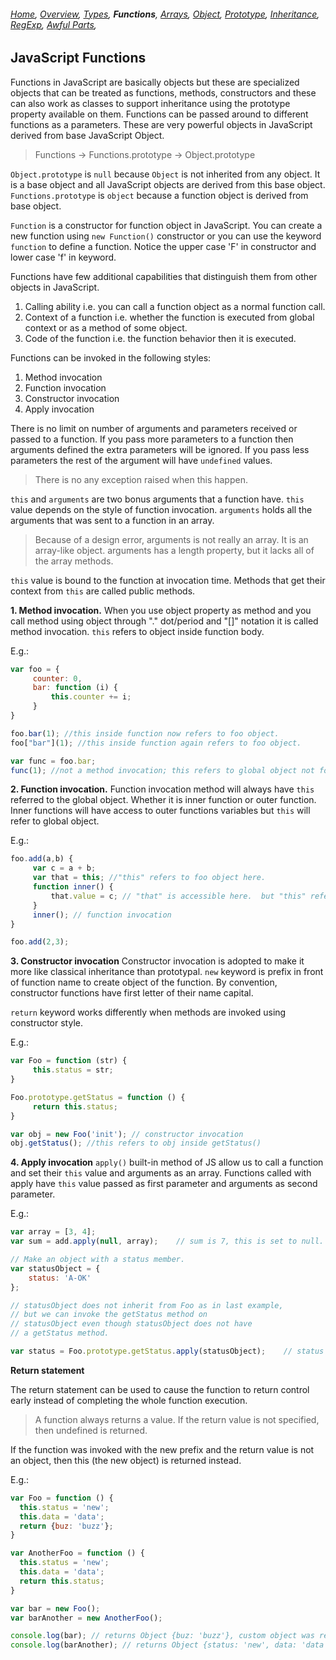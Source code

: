 ###### *[Home](https://tashbalrai.github.io)*, [Overview](/js/index.html), [Types](/js/types.html), **Functions**, [Arrays](/js/arrays.html), [Object](/js/object.html), [Prototype](/js/proto.html), [Inheritance](/js/inheritance.html), [RegExp](/js/regexp.html), [Awful Parts](/js/awful.html),

## JavaScript Functions

Functions in JavaScript are basically objects but these are specialized objects that can be treated as functions, methods, constructors and these can also work as classes to support inheritance using the prototype property available on them. Functions can be passed around to different functions as a parameters. These are very powerful objects in JavaScript derived from base JavaScript Object.

>Functions -> Functions.prototype -> Object.prototype

```Object.prototype``` is ```null``` because ```Object``` is not inherited from any object. It is a base object and all JavaScript objects are derived from this base object. ```Functions.prototype``` is ```object``` because a function object is derived from base object.

```Function``` is a constructor for function object in JavaScript. You can create a new function using ```new Function()``` constructor or you can use the keyword ```function``` to define a function. Notice the upper case 'F' in constructor and lower case 'f' in keyword.

Functions have few additional capabilities that distinguish them from other objects in JavaScript.

1. Calling ability i.e. you can call a function object as a normal function call.
2. Context of a function i.e. whether the function is executed from global context or as a method of some object.
3. Code of the function i.e. the function behavior then it is executed.

Functions can be invoked in the following styles:

1. Method invocation
2. Function invocation
3. Constructor invocation
4. Apply invocation

There is no limit on number of arguments and parameters received or passed to a function. If you pass more parameters to a function then arguments defined the extra parameters will be ignored. If you pass less parameters the rest of the argument will have ```undefined``` values. 

>There is no any exception raised when this happen.

```this``` and ```arguments``` are two bonus arguments that a function have. ```this``` value depends on the style of function invocation. ```arguments``` holds all the arguments that was sent to a function in an array.

>Because of a design error, arguments is not really an array. It is an array-like object. arguments has a length property, but it lacks all of the array methods.

```this``` value is bound to the function at invocation time. Methods that get their context from ```this``` are called public methods.

**1. Method invocation.**
When you use object property as method and you call method using object through "." dot/period and "[]" notation it is called method invocation. ```this``` refers to object inside function body.

E.g.:
```javascript
var foo = {
     counter: 0,
     bar: function (i) {
         this.counter += i;
     }
}

foo.bar(1); //this inside function now refers to foo object.
foo["bar"](1); //this inside function again refers to foo object.

var func = foo.bar;
func(1); //not a method invocation; this refers to global object not foo object. global object in browser is window.
```

**2. Function invocation.**
Function invocation method will always have ```this``` referred to the global object. Whether it is inner function or outer function. Inner functions will have access to outer functions variables but ```this``` will refer to global object.

E.g.:
```javascript
foo.add(a,b) {
     var c = a + b;
     var that = this; //"this" refers to foo object here.
     function inner() {
         that.value = c; // "that" is accessible here.  but "this" refers to global object not foo.
     }
     inner(); // function invocation
}

foo.add(2,3);
```

**3. Constructor invocation**
Constructor invocation is adopted to make it more like classical inheritance than prototypal. ```new``` keyword is prefix in front of function name to create object of the function. By convention, constructor functions have first letter of their name capital.

```return``` keyword works differently when methods are invoked using constructor style.

E.g.:
```javascript
var Foo = function (str) {
     this.status = str;
}

Foo.prototype.getStatus = function () {
     return this.status;
}

var obj = new Foo('init'); // constructor invocation
obj.getStatus(); //this refers to obj inside getStatus()
```

**4. Apply invocation**
```apply()``` built-in method of JS allow us to call a function and set their ```this``` value and arguments as an array. Functions called with apply have ```this``` value passed as first parameter and arguments as second parameter.

E.g.:
```javascript
var array = [3, 4];
var sum = add.apply(null, array);    // sum is 7, this is set to null.

// Make an object with a status member.
var statusObject = {
    status: 'A-OK'
};

// statusObject does not inherit from Foo as in last example,
// but we can invoke the getStatus method on
// statusObject even though statusObject does not have
// a getStatus method.

var status = Foo.prototype.getStatus.apply(statusObject);    // status is 'A-OK'
```

**Return statement**

The return statement can be used to cause the function to return control early instead of completing the whole function execution. 

>A function always returns a value. If the return value is not specified, then undefined is returned.

If the function was invoked with the new prefix and the return value is not an object, then this (the new object) is returned instead.

E.g.:
```javascript
var Foo = function () {
  this.status = 'new';
  this.data = 'data';
  return {buz: 'buzz'};
}

var AnotherFoo = function () {
  this.status = 'new';
  this.data = 'data';
  return this.status;
}

var bar = new Foo();
var barAnother = new AnotherFoo();

console.log(bar); // returns Object {buz: 'buzz'}, custom object was returned not "this" object.
console.log(barAnother); // returns Object {status: 'new', data: 'data'}, "this" object was returned.
```
